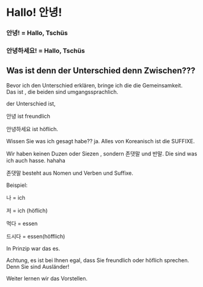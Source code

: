 # Hallo! 안녕!

### 안녕! = Hallo, Tschüs

### 안녕하세요! = Hallo, Tschüs



## Was ist denn der Unterschied denn Zwischen???



Bevor ich den Unterschied erklären, bringe ich die die Gemeinsamkeit. \
Das ist , die beiden sind umgangssprachlich.



der Unterschied ist,&#x20;

안녕 ist freundlich&#x20;

안녕하세요 ist höflich.&#x20;



Wissen Sie was ich gesagt habe?? ja. Alles von Koreanisch ist die SUFFIXE.

Wir haben keinen Duzen oder Siezen , sondern 존댓말 und 반말. Die sind was ich auch hasse. hahaha



존댓말 besteht aus Nomen und Verben und Suffixe.

Beispiel:

나 = ich

저 = ich (höflich)



먹다 = essen

드시다 = essen(höfflich)



In Prinzip war das es.&#x20;

Achtung, es ist bei Ihnen egal, dass Sie freundlich oder höflich sprechen.  Denn Sie sind Ausländer!







Weiter lernen wir das Vorstellen.



##

